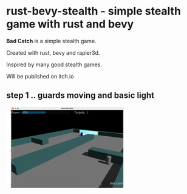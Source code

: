 # rust-bevy-stealth - simple stealth game with rust and bevy

**Bad Catch** is a simple stealth game.  

Created with rust, bevy and rapier3d.

Inspired by many good stealth games.

Will be published on itch.io

## step 1 .. guards moving and basic light

<img src="img/step1.gif" width="320" align="left"><br><br><br><br><br><br><br><br><br><br><br><br><br><br>


```Rust

```
